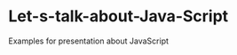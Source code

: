 Let-s-talk-about-Java-Script
============================

Examples for presentation about JavaScript
